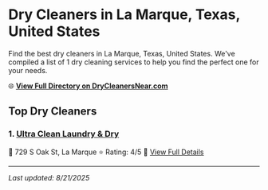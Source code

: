 # Dry Cleaners in La Marque, Texas, United States

Find the best dry cleaners in La Marque, Texas, United States. We've compiled a list of 1 dry cleaning services to help you find the perfect one for your needs.

🌐 **[View Full Directory on DryCleanersNear.com](https://drycleanersnear.com/city/US/Texas/La%20Marque)**

## Top Dry Cleaners

### 1. [Ultra Clean Laundry & Dry](https://drycleanersnear.com/dryCleaner/68a3db8ce0c395148228c2b8/ultra-clean-laundry-dry)
📍 729 S Oak St, La Marque
⭐ Rating: 4/5
🔗 [View Full Details](https://drycleanersnear.com/dryCleaner/68a3db8ce0c395148228c2b8/ultra-clean-laundry-dry)


---

*Last updated: 8/21/2025*
